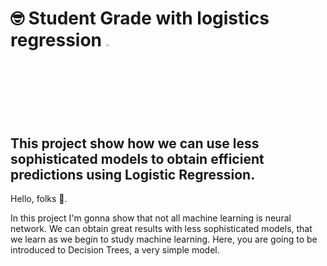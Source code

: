 # :nerd_face: Student Grade with logistics regression <a><img src=https://www.emoji.com/wp-content/uploads/filebase/icons/emoji-icon-glossy-07-10-objects-office-notebook-variant-tidy-72dpi-forPersonalUseOnly.png width=3%></a>

## This project show how we can use less sophisticated models to obtain efficient predictions using Logistic Regression.

Hello, folks 👋.

In this project I'm gonna show that not all machine learning is neural network. We can obtain great results with less sophisticated models, that we learn as we begin to study machine learning. Here, you are going to be introduced to Decision Trees, a very simple model.
